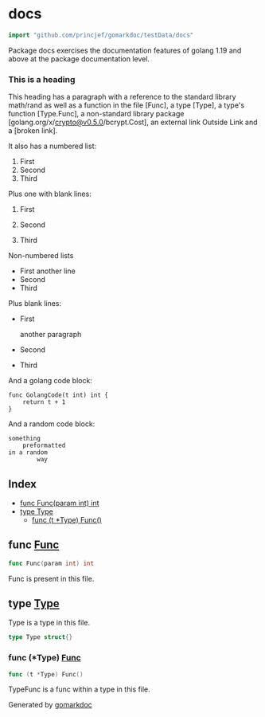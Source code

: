 <!-- Code generated by gomarkdoc. DO NOT EDIT -->

# docs

```go
import "github.com/princjef/gomarkdoc/testData/docs"
```

Package docs exercises the documentation features of golang 1.19 and above at the package documentation level.

### This is a heading

This heading has a paragraph with a reference to the standard library math/rand as well as a function in the file \[Func\], a type \[Type\], a type's function \[Type.Func\], a non\-standard library package \[golang.org/x/crypto@v0.5.0/bcrypt.Cost\], an external link Outside Link and a \[broken link\].

It also has a numbered list:

1. First
2. Second
3. Third

Plus one with blank lines:

1. First

2. Second

3. Third

Non\-numbered lists

- First another line
- Second
- Third

Plus blank lines:

- First
  
  another paragraph

- Second

- Third

And a golang code block:

```
func GolangCode(t int) int {
	return t + 1
}
```

And a random code block:

```
something
	preformatted
in a random
		way
```

## Index

- [func Func(param int) int](<#func-func>)
- [type Type](<#type-type>)
  - [func (t *Type) Func()](<#func-type-func>)


## func [Func](<https://github.com/princjef/gomarkdoc/blob/master/testData/docs/docs.go#L58>)

```go
func Func(param int) int
```

Func is present in this file.

## type [Type](<https://github.com/princjef/gomarkdoc/blob/master/testData/docs/docs.go#L63>)

Type is a type in this file.

```go
type Type struct{}
```

### func \(\*Type\) [Func](<https://github.com/princjef/gomarkdoc/blob/master/testData/docs/docs.go#L66>)

```go
func (t *Type) Func()
```

TypeFunc is a func within a type in this file.

Generated by [gomarkdoc](<https://github.com/princjef/gomarkdoc>)
